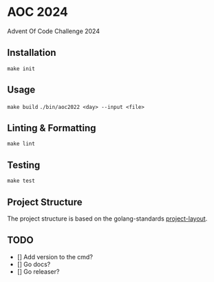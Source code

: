 # AOC 2024

Advent Of Code Challenge 2024

## Installation

`make init`

## Usage

`make build`
`./bin/aoc2022 <day> --input <file>`

## Linting & Formatting

`make lint`

## Testing

`make test`

## Project Structure

The project structure is based on the golang-standards [project-layout](https://github.com/golang-standards/project-layout).

## TODO

- [] Add version to the cmd?
- [] Go docs?
- [] Go releaser?
